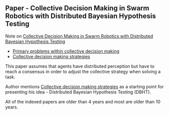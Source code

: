 ## Paper - Collective Decision Making in Swarm Robotics with Distributed Bayesian Hypothesis Testing
Note on [Collective Decision Making in Swarm Robotics with Distributed Bayesian Hypothesis Testing](../Papers/Collective%20Decision%20Making%20in%20Swarm%20Robotics%20with%20Distributed%20Bayesian%20Hypothesis%20Testing.pdf)

- [Primary problems within collective decision making](Primary%20problems%20within%20collective%20decision%20making.html)
- [Collective decision making strategies](Collective%20decision%20making%20strategies.html)

This paper assumes that agents have distributed perception but have to reach a consensus in order to adjust the collective strategy when solving a task.

Author mentions [Collective decision making strategies](Collective%20decision%20making%20strategies.html) as a starting point for presenting his idea - Distributed Bayesian Hypothesis Testing (DBHT).

All of the indexed papers are older than 4 years and most are older than 10 years.